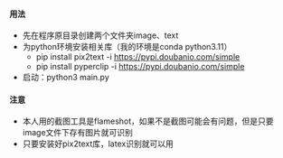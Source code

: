#### 用法
- 先在程序原目录创建两个文件夹image、text
- 为python环境安装相关库（我的环境是conda python3.11）
    - pip install pix2text -i https://pypi.doubanio.com/simple
    - pip install pyperclip -i https://pypi.doubanio.com/simple
- 启动：python3 main.py
#### 注意
- 本人用的截图工具是flameshot，如果不是截图可能会有问题，但是只要image文件下存有图片就可识别
- 只要安装好pix2text库，latex识别就可以用
